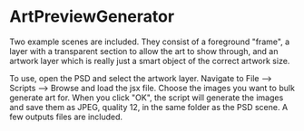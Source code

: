 # ArtPreviewGenerator

Two example scenes are included. They consist of a foreground "frame", a layer with a transparent section to allow the art to show through, and an artwork layer which is really just a smart object of the correct artwork size.

To use, open the PSD and select the artwork layer. Navigate to File --> Scripts --> Browse and load the jsx file. Choose the images you want to bulk generate art for. When you click "OK", the script will generate the images and save them as JPEG, quality 12, in the same folder as the PSD scene. A few outputs files are included.
